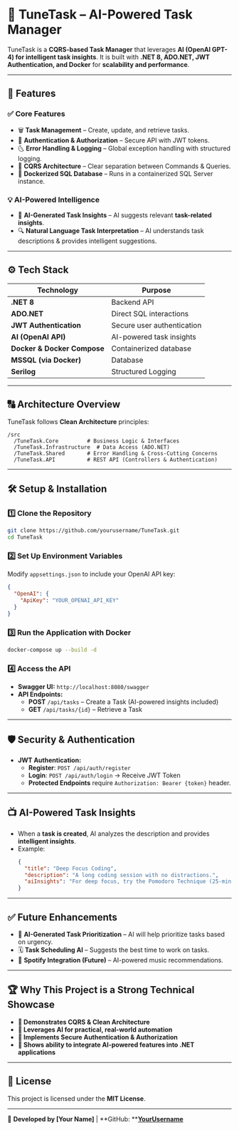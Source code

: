 # 🎵 TuneTask – AI-Powered Task Manager

TuneTask is a **CQRS-based Task Manager** that leverages **AI (OpenAI GPT-4) for intelligent task insights**. It is built with **.NET 8, ADO.NET, JWT Authentication, and Docker** for **scalability and performance**.

---

## 🚀 Features

### ✅ **Core Features**

- 🗑️ **Task Management** – Create, update, and retrieve tasks.
- 🔐 **Authentication & Authorization** – Secure API with JWT tokens.
- 🌜 **Error Handling & Logging** – Global exception handling with structured logging.
- 📡 **CQRS Architecture** – Clear separation between Commands & Queries.
- 🐳 **Dockerized SQL Database** – Runs in a containerized SQL Server instance.

### 💡 **AI-Powered Intelligence**

- 🤖 **AI-Generated Task Insights** – AI suggests relevant **task-related insights**.
- 🔍 **Natural Language Task Interpretation** – AI understands task descriptions & provides intelligent suggestions.

---

## ⚙️ **Tech Stack**

| **Technology**              | **Purpose**                |
| --------------------------- | -------------------------- |
| **.NET 8**                  | Backend API                |
| **ADO.NET**                 | Direct SQL interactions    |
| **JWT Authentication**      | Secure user authentication |
| **AI (OpenAI API)**         | AI-powered task insights   |
| **Docker & Docker Compose** | Containerized database     |
| **MSSQL (via Docker)**      | Database                   |
| **Serilog**                 | Structured Logging         |

---

## 🔠 **Architecture Overview**

TuneTask follows **Clean Architecture** principles:

```
/src
  /TuneTask.Core         # Business Logic & Interfaces
  /TuneTask.Infrastructure  # Data Access (ADO.NET)
  /TuneTask.Shared       # Error Handling & Cross-Cutting Concerns
  /TuneTask.API          # REST API (Controllers & Authentication)
```

---

## 🛠️ **Setup & Installation**

### **1️⃣ Clone the Repository**

```sh
git clone https://github.com/yourusername/TuneTask.git
cd TuneTask
```

### **2️⃣ Set Up Environment Variables**

Modify `appsettings.json` to include your OpenAI API key:

```json
{
  "OpenAI": {
    "ApiKey": "YOUR_OPENAI_API_KEY"
  }
}
```

### **3️⃣ Run the Application with Docker**

```sh
docker-compose up --build -d
```

### **4️⃣ Access the API**

- **Swagger UI:** `http://localhost:8080/swagger`
- **API Endpoints:**
  - **POST** `/api/tasks` – Create a Task (AI-powered insights included)
  - **GET** `/api/tasks/{id}` – Retrieve a Task

---

## 🛡️ **Security & Authentication**

- **JWT Authentication:**
  - **Register**: `POST /api/auth/register`
  - **Login**: `POST /api/auth/login` → Receive JWT Token
  - **Protected Endpoints** require `Authorization: Bearer {token}` header.

---

## 📺 **AI-Powered Task Insights**

- When a **task is created**, AI analyzes the description and provides **intelligent insights**.
- Example:
  ```json
  {
    "title": "Deep Focus Coding",
    "description": "A long coding session with no distractions.",
    "aiInsights": "For deep focus, try the Pomodoro Technique (25-min work sprints)."
  }
  ```

---

## ✅ **Future Enhancements**

- 🔄 **AI-Generated Task Prioritization** – AI will help prioritize tasks based on urgency.
- 🗓️ **Task Scheduling AI** – Suggests the best time to work on tasks.
- 🎵 **Spotify Integration (Future)** – AI-powered music recommendations.

---

## 🏆 **Why This Project is a Strong Technical Showcase**

- **🔧 Demonstrates CQRS & Clean Architecture**
- **🤖 Leverages AI for practical, real-world automation**
- **🔐 Implements Secure Authentication & Authorization**
- **🚀 Shows ability to integrate AI-powered features into .NET applications**

---

## 🐝 **License**

This project is licensed under the **MIT License**.

---

🚀 **Developed by [Your Name]** | **GitHub: **[**YourUsername**](https://github.com/yourusername)

